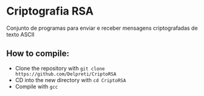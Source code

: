 # Criptografia RSA
Conjunto de programas para enviar e receber mensagens criptografadas de texto ASCII

## How to compile:
* Clone the repository with `git clone https://github.com/Delpreti/CriptoRSA`
* CD into the new directory with `cd CriptoRSA`
* Compile with `gcc`
